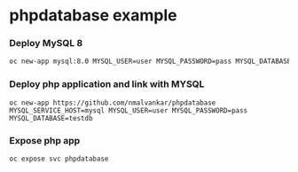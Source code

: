 # phpdatabase example

### Deploy MySQL 8
```sh
oc new-app mysql:8.0 MYSQL_USER=user MYSQL_PASSWORD=pass MYSQL_DATABASE=testdb -l db=mysql
```

### Deploy php application and link with MYSQL
```
oc new-app https://github.com/nmalvankar/phpdatabase MYSQL_SERVICE_HOST=mysql MYSQL_USER=user MYSQL_PASSWORD=pass MYSQL_DATABASE=testdb
```


### Expose php app
```
oc expose svc phpdatabase
```
